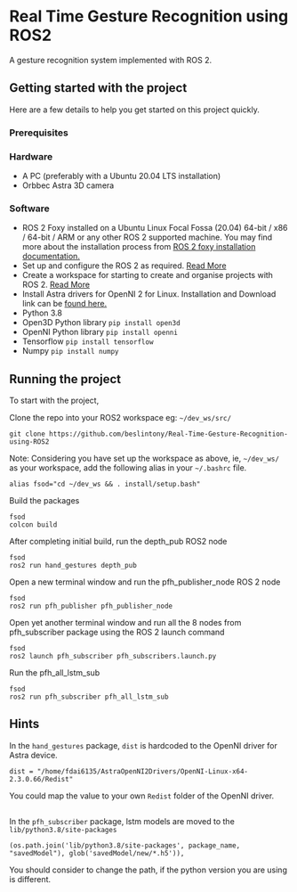 # Real Time Gesture Recognition using ROS2
A gesture recognition system implemented with ROS 2.

## Getting started with the project
Here are a few details to help you get started on this project quickly.

### Prerequisites

### Hardware
* A PC (preferably with a Ubuntu 20.04 LTS installation)
* Orbbec Astra 3D camera

### Software

* ROS 2 Foxy installed on a Ubuntu Linux Focal Fossa (20.04) 64-bit / x86 / 64-bit / ARM or any other ROS 2 supported machine. You may find more about the installation process from [ROS 2 foxy installation documentation.](https://docs.ros.org/en/foxy/Installation/Ubuntu-Install-Binary.html)
* Set up and configure the ROS 2 as required. [Read More](https://docs.ros.org/en/foxy/Tutorials/Configuring-ROS2-Environment.html)
* Create a workspace for starting to create and organise projects with ROS 2. [Read More](https://docs.ros.org/en/foxy/Tutorials/Workspace/Creating-A-Workspace.html)
* Install Astra drivers for OpenNI 2 for Linux. Installation and Download link can be [found here.](https://astra-wiki.readthedocs.io/en/latest/downloadDriver.html#linux)
* Python 3.8
* Open3D Python library ```pip install open3d```
* OpenNI Python library ```pip install openni```
* Tensorflow ```pip install tensorflow```
* Numpy ```pip install numpy```

## Running the project

To start with the project,

Clone the repo into your ROS2 workspace eg: ```~/dev_ws/src/```

```(bash)
git clone https://github.com/beslintony/Real-Time-Gesture-Recognition-using-ROS2
```
Note: Considering you have set up the workspace as above, ie, ```~/dev_ws/``` as your workspace, add the following alias in your ```~/.bashrc``` file. 

```alias fsod="cd ~/dev_ws && . install/setup.bash"```

Build the packages

```(bash)
fsod
colcon build
```

After completing initial build, run the depth_pub ROS2 node

```(bash)
fsod
ros2 run hand_gestures depth_pub
```

Open a new terminal window and run the pfh_publisher_node ROS 2 node

```(bash)
fsod
ros2 run pfh_publisher pfh_publisher_node 
```

Open yet another terminal window and run all the 8 nodes from pfh_subscriber package using the ROS 2 launch command

```(bash)
fsod
ros2 launch pfh_subscriber pfh_subscribers.launch.py
```

Run the pfh_all_lstm_sub

```(bash)
fsod
ros2 run pfh_subscriber pfh_all_lstm_sub 
```

## Hints

In the ```hand_gestures``` package, ```dist``` is hardcoded to the OpenNI driver for Astra device.

```(python)
dist = "/home/fdai6135/AstraOpenNI2Drivers/OpenNI-Linux-x64-2.3.0.66/Redist"
````

You could map the value to your own ```Redist``` folder of the OpenNI driver.

##
In the ```pfh_subscriber``` package, lstm models are moved to the `lib/python3.8/site-packages`

```(python)
(os.path.join('lib/python3.8/site-packages', package_name, "savedModel"), glob('savedModel/new/*.h5')),
````
You should consider to change the path, if the python version you are using is different.

